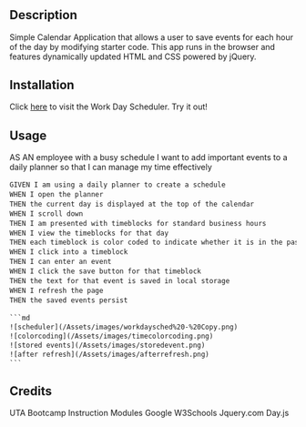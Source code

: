 # <Work-Day-Scheduler>

## Description

Simple Calendar Application that allows a user to save events for each hour of the day by modifying starter code. This app runs in the browser and features dynamically updated HTML and CSS powered by jQuery.

## Installation

Click [here](https://sararosebud.github.io/Workday-Scheduler/) to visit the Work Day Scheduler. Try it out! 

## Usage

AS AN employee with a busy schedule
I want to add important events to a daily planner 
so that I can manage my time effectively

```md
GIVEN I am using a daily planner to create a schedule
WHEN I open the planner
THEN the current day is displayed at the top of the calendar
WHEN I scroll down
THEN I am presented with timeblocks for standard business hours
WHEN I view the timeblocks for that day
THEN each timeblock is color coded to indicate whether it is in the past, present, or future
WHEN I click into a timeblock
THEN I can enter an event
WHEN I click the save button for that timeblock
THEN the text for that event is saved in local storage
WHEN I refresh the page
THEN the saved events persist
```



    ```md
    ![scheduler](/Assets/images/workdaysched%20-%20Copy.png)
    ![colorcoding](/Assets/images/timecolorcoding.png)
    ![stored events](/Assets/images/storedevent.png)
    ![after refresh](/Assets/images/afterrefresh.png)
    ```

## Credits
UTA Bootcamp Instruction Modules
Google
W3Schools
Jquery.com
Day.js


